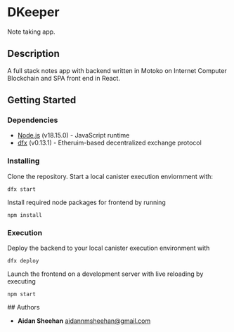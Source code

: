 # DKeeper
Note taking app.

## Description
A full stack notes app with backend written in Motoko on Internet Computer Blockchain and SPA front end in React.

## Getting Started

### Dependencies
* [Node.js](https://nodejs.org/en) (v18.15.0) - JavaScript runtime
* [dfx](https://dfx.finance/) (v0.13.1) - Etheruim-based decentralized exchange protocol

### Installing
Clone the repository. Start a local canister execution enviornment with:
````
dfx start
````
Install required node packages for frontend by running
````
npm install
````

### Execution
Deploy the backend to your local canister execution environment with
````
dfx deploy
````
Launch the frontend on a development server with live reloading by executing
````
npm start
````

## Authors
* **Aidan Sheehan** <aidannmsheehan@gmail.com>